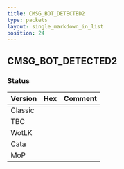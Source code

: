 ```yaml
---
title: CMSG_BOT_DETECTED2
type: packets
layout: single_markdown_in_list
position: 24
---
```


## CMSG_BOT_DETECTED2

### Status

Version    | Hex        | Comment
---------- | ---------- | ---------- 
Classic    |            |
TBC        |            |
WotLK      |            |
Cata       |            |
MoP        |            |